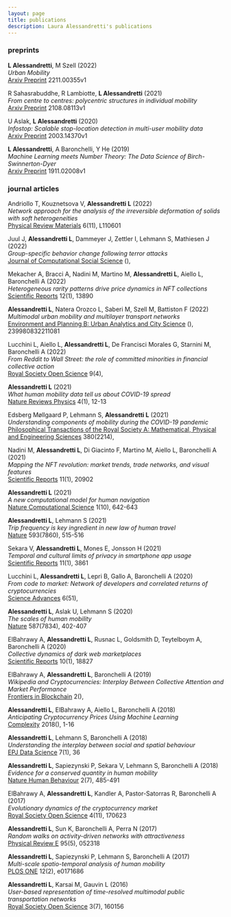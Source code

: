 ```yaml
---
layout: page
title: publications
description: Laura Alessandretti's publications
---
```

<!---

<div class="navbar">
    <div class="navbar-inner">
        <ul class="nav">
            <li><a href="#articles">journal articles</a></li>
            <li><a href="#book">book</a></li>
            <li><a href="#thesis">dissertation</a></li>
        </ul>
    </div>
</div>
-->

### <a name="preprints"></a>preprints

**L Alessandretti**, M Szell (2022)    
*Urban Mobility*    
[Arxiv Preprint](http://arxiv.org/abs/2211.00355v1) 2211.00355v1    

R Sahasrabuddhe, R Lambiotte, **L Alessandretti** (2021)    
*From centre to centres: polycentric structures in individual mobility*    
[Arxiv Preprint](http://arxiv.org/abs/2108.08113v1) 2108.08113v1    

U Aslak, **L Alessandretti** (2020)    
*Infostop: Scalable stop-location detection in multi-user mobility data*    
[Arxiv Preprint](http://arxiv.org/abs/2003.14370v1) 2003.14370v1    

**L Alessandretti**, A Baronchelli, Y He (2019)    
*Machine Learning meets Number Theory: The Data Science of Birch-Swinnerton-Dyer*    
[Arxiv Preprint](http://arxiv.org/abs/1911.02008v1) 1911.02008v1   

### <a name="articles"></a>journal articles
Andriollo T, Kouznetsova V, **Alessandretti L** (2022)    
*Network approach for the analysis of the irreversible deformation of solids with soft heterogeneities*    
[Physical Review Materials](https://link.aps.org/article/10.1103/PhysRevMaterials.6.L110601) 6(11), L110601    

Juul J, **Alessandretti L**, Dammeyer J, Zettler I, Lehmann S, Mathiesen J (2022)    
*Group-specific behavior change following terror attacks*    
[Journal of Computational Social Science](https://link.springer.com/content/pdf/10.1007/s42001-022-00188-2.pdf) (),     

Mekacher A, Bracci A, Nadini M, Martino M, **Alessandretti L**, Aiello L, Baronchelli A (2022)    
*Heterogeneous rarity patterns drive price dynamics in NFT collections*    
[Scientific Reports](https://www.nature.com/articles/s41598-022-17922-5.pdf) 12(1), 13890    

**Alessandretti L**, Natera Orozco L, Saberi M, Szell M, Battiston F (2022)    
*Multimodal urban mobility and multilayer transport networks*    
[Environment and Planning B: Urban Analytics and City Science](http://journals.sagepub.com/doi/pdf/10.1177/23998083221108190) (), 239980832211081    

Lucchini L, Aiello L, **Alessandretti L**, De Francisci Morales G, Starnini M, Baronchelli A (2022)    
*From Reddit to Wall Street: the role of committed minorities in financial collective action*    
[Royal Society Open Science](https://royalsocietypublishing.org/doi/pdf/10.1098/rsos.211488) 9(4),     

**Alessandretti L** (2021)    
*What human mobility data tell us about COVID-19 spread*    
[Nature Reviews Physics](https://www.nature.com/articles/s42254-021-00407-1.pdf) 4(1), 12-13    

Edsberg Møllgaard P, Lehmann S, **Alessandretti L** (2021)    
*Understanding components of mobility during the COVID-19 pandemic*    
[Philosophical Transactions of the Royal Society A: Mathematical, Physical and Engineering Sciences](https://royalsocietypublishing.org/doi/pdf/10.1098/rsta.2021.0118) 380(2214),     

Nadini M, **Alessandretti L**, Di Giacinto F, Martino M, Aiello L, Baronchelli A (2021)    
*Mapping the NFT revolution: market trends, trade networks, and visual features*    
[Scientific Reports](https://www.nature.com/articles/s41598-021-00053-8.pdf) 11(1), 20902    

**Alessandretti L** (2021)    
*A new computational model for human navigation*    
[Nature Computational Science](https://www.nature.com/articles/s43588-021-00118-8.pdf) 1(10), 642-643    

**Alessandretti L**, Lehmann S (2021)    
*Trip frequency is key ingredient in new law of human travel*    
[Nature](http://www.nature.com/articles/d41586-021-01355-7.pdf) 593(7860), 515-516    

Sekara V, **Alessandretti L**, Mones E, Jonsson H (2021)    
*Temporal and cultural limits of privacy in smartphone app usage*    
[Scientific Reports](https://www.nature.com/articles/s41598-021-82294-1.pdf) 11(1), 3861    

Lucchini L, **Alessandretti L**, Lepri B, Gallo A, Baronchelli A (2020)    
*From code to market: Network of developers and correlated returns of cryptocurrencies*    
[Science Advances](https://syndication.highwire.org/content/doi/10.1126/sciadv.abd2204) 6(51),     

**Alessandretti L**, Aslak U, Lehmann S (2020)    
*The scales of human mobility*    
[Nature](http://www.nature.com/articles/s41586-020-2909-1.pdf) 587(7834), 402-407    

ElBahrawy A, **Alessandretti L**, Rusnac L, Goldsmith D, Teytelboym A, Baronchelli A (2020)    
*Collective dynamics of dark web marketplaces*    
[Scientific Reports](https://www.nature.com/articles/s41598-020-74416-y.pdf) 10(1), 18827    

ElBahrawy A, **Alessandretti L**, Baronchelli A (2019)    
*Wikipedia and Cryptocurrencies: Interplay Between Collective Attention and Market Performance*    
[Frontiers in Blockchain](https://www.frontiersin.org/article/10.3389/fbloc.2019.00012/full) 2(),     

**Alessandretti L**, ElBahrawy A, Aiello L, Baronchelli A (2018)    
*Anticipating Cryptocurrency Prices Using Machine Learning*    
[Complexity](http://downloads.hindawi.com/journals/complexity/2018/8983590.pdf) 2018(), 1-16    

**Alessandretti L**, Lehmann S, Baronchelli A (2018)    
*Understanding the interplay between social and spatial behaviour*    
[EPJ Data Science](http://link.springer.com/content/pdf/10.1140/epjds/s13688-018-0164-6.pdf) 7(1), 36    

**Alessandretti L**, Sapiezynski P, Sekara V, Lehmann S, Baronchelli A (2018)    
*Evidence for a conserved quantity in human mobility*    
[Nature Human Behaviour](http://www.nature.com/articles/s41562-018-0364-x) 2(7), 485-491    

ElBahrawy A, **Alessandretti L**, Kandler A, Pastor-Satorras R, Baronchelli A (2017)    
*Evolutionary dynamics of the cryptocurrency market*    
[Royal Society Open Science](https://royalsocietypublishing.org/doi/pdf/10.1098/rsos.170623) 4(11), 170623    

**Alessandretti L**, Sun K, Baronchelli A, Perra N (2017)    
*Random walks on activity-driven networks with attractiveness*    
[Physical Review E](http://link.aps.org/article/10.1103/PhysRevE.95.052318) 95(5), 052318    

**Alessandretti L**, Sapiezynski P, Lehmann S, Baronchelli A (2017)    
*Multi-scale spatio-temporal analysis of human mobility*    
[PLOS ONE](http://dx.plos.org/10.1371/journal.pone.0171686) 12(2), e0171686    

**Alessandretti L**, Karsai M, Gauvin L (2016)    
*User-based representation of time-resolved multimodal public transportation networks*    
[Royal Society Open Science](https://royalsocietypublishing.org/doi/pdf/10.1098/rsos.160156) 3(7), 160156
